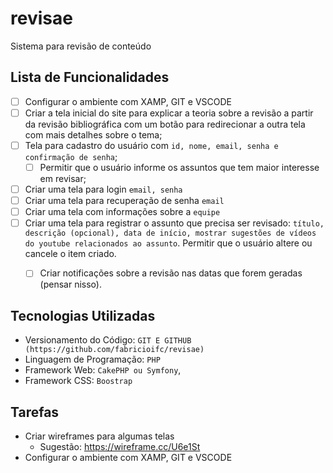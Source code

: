 # revisae
Sistema para revisão de conteúdo

## Lista de Funcionalidades

* [ ] Configurar o ambiente com XAMP, GIT e VSCODE
* [ ] Criar a tela inicial do site para explicar a teoria sobre a revisão a partir da revisão bibliográfica com um botão para redirecionar a outra tela com mais detalhes sobre o tema;
* [ ] Tela para cadastro do usuário com `id, nome, email, senha e confirmação de senha`;
  * [ ] Permitir que o usuário informe os assuntos que tem maior interesse em revisar;
* [ ] Criar uma tela para login `email, senha`
* [ ] Criar uma tela para recuperação de senha `email`
* [ ] Criar uma tela com informações sobre a `equipe`
* [ ] Criar uma tela para registrar o assunto que precisa ser revisado: `título, descrição (opcional), data de início, mostrar sugestões de vídeos do youtube relacionados ao assunto`. Permitir que o usuário altere ou cancele o item criado.
  * [ ] Criar notificações sobre a revisão nas datas que forem geradas (pensar nisso).


## Tecnologias Utilizadas

 * Versionamento do Código: `GIT E GITHUB (https://github.com/fabricioifc/revisae)`
 * Linguagem de Programação: `PHP`
 * Framework Web: `CakePHP ou Symfony`, 
 * Framework CSS: `Boostrap`


## Tarefas
 - Criar wireframes para algumas telas
   - Sugestão: https://wireframe.cc/U6e1St
 - Configurar o ambiente com XAMP, GIT e VSCODE 